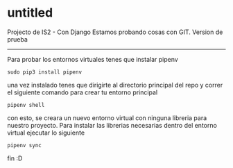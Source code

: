 # untitled

Projecto de IS2 - Con Django
Estamos probando cosas con GIT. Version de prueba

---

Para probar los entornos virtuales tenes que instalar pipenv

```
sudo pip3 install pipenv
```

una vez instalado tenes que dirigirte al directorio principal del repo y correr el siguiente comando para crear tu entorno principal

```
pipenv shell
```

con esto, se creara un nuevo entorno virtual con ninguna libreria para nuestro proyecto. Para instalar las librerias necesarias dentro del entorno virtual  ejecutar lo siguiente

```
pipenv sync
```

fin :D


